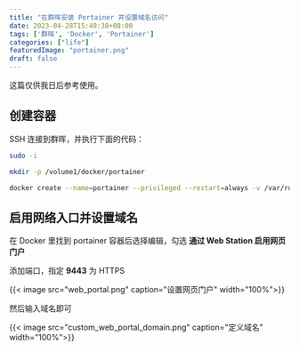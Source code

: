 ```yaml
---
title: "在群晖安装 Portainer 并设置域名访问"
date: 2023-04-28T15:49:38+08:00
tags: ['群晖', 'Docker', 'Portainer']
categories: ["life"]
featuredImage: "portainer.png"
draft: false
---
```


这篇仅供我日后参考使用。

## 创建容器

SSH 连接到群晖，并执行下面的代码：

```bash
sudo -i

mkdir -p /volume1/docker/portainer

docker create --name=portainer --privileged --restart=always -v /var/run/docker.sock:/var/run/docker.sock -v /volume1/docker/portainer:/data portainer/portainer-ce
```



## 启用网络入口并设置域名

在 Docker 里找到 portainer 容器后选择编辑，勾选 **通过 Web Station 启用网页门户**

添加端口，指定 **9443** 为 HTTPS

{{< image src="web_portal.png" caption="设置网页门户" width="100%">}}

然后输入域名即可

{{< image src="custom_web_portal_domain.png" caption="定义域名" width="100%">}}
